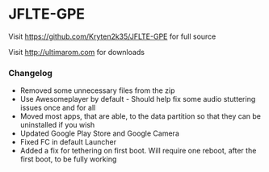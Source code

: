 # JFLTE-GPE

Visit https://github.com/Kryten2k35/JFLTE-GPE for full source

Visit http://ultimarom.com for downloads

### Changelog
* Removed some unnecessary files from the zip
* Use Awesomeplayer by default - Should help fix some audio stuttering issues once and for all
* Moved most apps, that are able, to the data partition so that they can be uninstalled if you wish
* Updated Google Play Store and Google Camera
* Fixed FC in default Launcher
* Added a fix for tethering on first boot. Will require one reboot, after the first boot, to be fully working